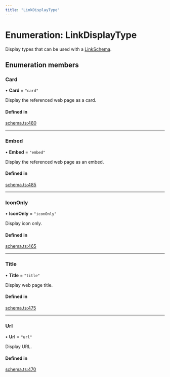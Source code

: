 ```yaml
---
title: "LinkDisplayType"
---
```

# Enumeration: LinkDisplayType

Display types that can be used with a [LinkSchema](../interfaces/LinkSchema.md).

## Enumeration members

### Card

• **Card** = `"card"`

Display the referenced web page as a card.

#### Defined in

[schema.ts:480](https://github.com/coda/packs-sdk/blob/main/schema.ts#L480)

___

### Embed

• **Embed** = `"embed"`

Display the referenced web page as an embed.

#### Defined in

[schema.ts:485](https://github.com/coda/packs-sdk/blob/main/schema.ts#L485)

___

### IconOnly

• **IconOnly** = `"iconOnly"`

Display icon only.

#### Defined in

[schema.ts:465](https://github.com/coda/packs-sdk/blob/main/schema.ts#L465)

___

### Title

• **Title** = `"title"`

Display web page title.

#### Defined in

[schema.ts:475](https://github.com/coda/packs-sdk/blob/main/schema.ts#L475)

___

### Url

• **Url** = `"url"`

Display URL.

#### Defined in

[schema.ts:470](https://github.com/coda/packs-sdk/blob/main/schema.ts#L470)
